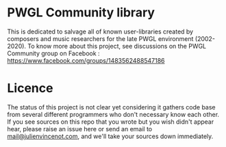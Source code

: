 # PWGL Community library

This is dedicated to salvage all of known user-libraries created by composers and music researchers for the late PWGL environment (2002-2020). To know more about this project, see discussions on the PWGL Community group on Facebook : https://www.facebook.com/groups/1483562488547186


# Licence

The status of this project is not clear yet considering it gathers code base from several different programmers who don't necessary know each other. If you see sources on this repo that you wrote but you wish didn't appear hear, please raise an issue here or send an email to mail@julienvincenot.com, and we'll take your sources down immediately.
